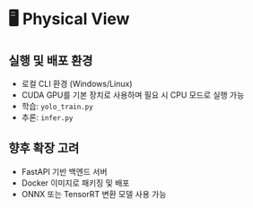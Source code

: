 # 🖥 Physical View

## 실행 및 배포 환경

- 로컬 CLI 환경 (Windows/Linux)
- CUDA GPU를 기본 장치로 사용하며 필요 시 CPU 모드로 실행 가능
- 학습: `yolo_train.py`
- 추론: `infer.py`

## 향후 확장 고려

- FastAPI 기반 백엔드 서버
- Docker 이미지로 패키징 및 배포
- ONNX 또는 TensorRT 변환 모델 사용 가능
